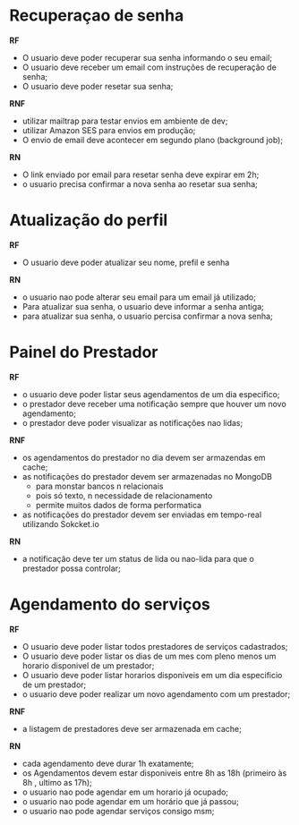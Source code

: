 # Recuperaçao de senha

**RF**
- O usuario deve poder recuperar sua senha informando o seu email;
- O usuario deve receber um email com instruções de recuperação de senha;
- O usuario deve poder resetar sua senha;

**RNF**
- utilizar mailtrap para testar envios em ambiente de dev;
- utilizar Amazon SES para envios em produção;
- O envio de email deve acontecer em segundo plano (background job);

**RN**
- O link enviado por email para resetar senha deve expirar em 2h;
- o usuario precisa confirmar a nova senha ao resetar sua senha;

# Atualização do perfil

**RF**
- O usuario deve poder atualizar seu nome, prefil e senha

**RN**
- o usuario nao pode alterar seu email para um email já utilizado;
- Para atualizar sua senha, o usuario deve informar a senha antiga;
- para atualizar sua senha, o usuario percisa confirmar a nova senha;

# Painel do Prestador

**RF**
- o usuario deve poder listar seus agendamentos de um dia especifico;
- o prestador deve receber uma notificação sempre que houver um novo agendamento;
- o prestador deve poder visualizar as notificações nao lidas;

**RNF**
- os agendamentos do prestador no dia devem ser armazendas em cache;
- as notificações do prestador devem ser armazenadas no MongoDB
    - para monstar bancos n relacionais
    - pois só texto, n necessidade de relacionamento
    - permite muitos dados de forma performatica
- as notificações do prestador devem ser enviadas em tempo-real utilizando Sokcket.io

**RN**
- a notificação deve ter um status de lida ou nao-lida para que o prestador possa controlar;

# Agendamento do serviços

**RF**
- O usuario deve poder listar todos prestadores de serviços cadastrados;
- O usuario deve poder listar os dias de um mes com pleno menos um horario disponivel de um prestador;
- O usuario deve poder listar horarios disponiveis em um dia especificio de um  prestador;
- o usuario deve poder realizar um novo agendamento com um prestador;

**RNF**
- a listagem de prestadores deve ser armazenada em cache;

**RN**
- cada agendamento deve durar 1h exatamente;
- os Agendamentos devem estar disponiveis entre 8h as 18h (primeiro às 8h , ultimo as 17h);
- o usuario nao pode agendar em um horario já ocupado;
- o usuario nao pode agendar em um horário que já passou;
- o usuario nao pode agendar serviços consigo msm;